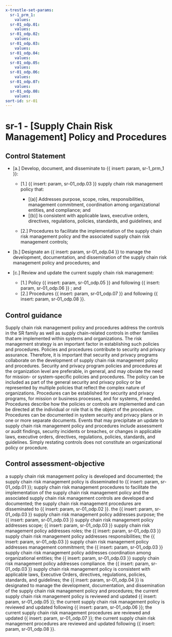 ```yaml
---
x-trestle-set-params:
  sr-1_prm_1:
    values:
  sr-01_odp.01:
    values:
  sr-01_odp.02:
    values:
  sr-01_odp.03:
    values:
  sr-01_odp.04:
    values:
  sr-01_odp.05:
    values:
  sr-01_odp.06:
    values:
  sr-01_odp.07:
    values:
  sr-01_odp.08:
    values:
sort-id: sr-01
---
```


# sr-1 - \[Supply Chain Risk Management\] Policy and Procedures

## Control Statement

- \[a.\] Develop, document, and disseminate to {{ insert: param, sr-1_prm_1 }}:

  - \[1.\] {{ insert: param, sr-01_odp.03 }} supply chain risk management policy that:

    - \[(a)\] Addresses purpose, scope, roles, responsibilities, management commitment, coordination among organizational entities, and compliance; and
    - \[(b)\] Is consistent with applicable laws, executive orders, directives, regulations, policies, standards, and guidelines; and

  - \[2.\] Procedures to facilitate the implementation of the supply chain risk management policy and the associated supply chain risk management controls;

- \[b.\] Designate an {{ insert: param, sr-01_odp.04 }} to manage the development, documentation, and dissemination of the supply chain risk management policy and procedures; and

- \[c.\] Review and update the current supply chain risk management:

  - \[1.\] Policy {{ insert: param, sr-01_odp.05 }} and following {{ insert: param, sr-01_odp.06 }} ; and
  - \[2.\] Procedures {{ insert: param, sr-01_odp.07 }} and following {{ insert: param, sr-01_odp.08 }}.

## Control guidance

Supply chain risk management policy and procedures address the controls in the SR family as well as supply chain-related controls in other families that are implemented within systems and organizations. The risk management strategy is an important factor in establishing such policies and procedures. Policies and procedures contribute to security and privacy assurance. Therefore, it is important that security and privacy programs collaborate on the development of supply chain risk management policy and procedures. Security and privacy program policies and procedures at the organization level are preferable, in general, and may obviate the need for mission- or system-specific policies and procedures. The policy can be included as part of the general security and privacy policy or be represented by multiple policies that reflect the complex nature of organizations. Procedures can be established for security and privacy programs, for mission or business processes, and for systems, if needed. Procedures describe how the policies or controls are implemented and can be directed at the individual or role that is the object of the procedure. Procedures can be documented in system security and privacy plans or in one or more separate documents. Events that may precipitate an update to supply chain risk management policy and procedures include assessment or audit findings, security incidents or breaches, or changes in applicable laws, executive orders, directives, regulations, policies, standards, and guidelines. Simply restating controls does not constitute an organizational policy or procedure.

## Control assessment-objective

a supply chain risk management policy is developed and documented;
the supply chain risk management policy is disseminated to {{ insert: param, sr-01_odp.01 }};
supply chain risk management procedures to facilitate the implementation of the supply chain risk management policy and the associated supply chain risk management controls are developed and documented;
the supply chain risk management procedures are disseminated to {{ insert: param, sr-01_odp.02 }}.
the {{ insert: param, sr-01_odp.03 }} supply chain risk management policy addresses purpose;
the {{ insert: param, sr-01_odp.03 }} supply chain risk management policy addresses scope;
{{ insert: param, sr-01_odp.03 }} supply chain risk management policy addresses roles;
the {{ insert: param, sr-01_odp.03 }} supply chain risk management policy addresses responsibilities;
the {{ insert: param, sr-01_odp.03 }} supply chain risk management policy addresses management commitment;
the {{ insert: param, sr-01_odp.03 }} supply chain risk management policy addresses coordination among organizational entities;
the {{ insert: param, sr-01_odp.03 }} supply chain risk management policy addresses compliance.
the {{ insert: param, sr-01_odp.03 }} supply chain risk management policy is consistent with applicable laws, Executive Orders, directives, regulations, policies, standards, and guidelines;
the {{ insert: param, sr-01_odp.04 }} is designated to manage the development, documentation, and dissemination of the supply chain risk management policy and procedures;
the current supply chain risk management policy is reviewed and updated {{ insert: param, sr-01_odp.05 }};
the current supply chain risk management policy is reviewed and updated following {{ insert: param, sr-01_odp.06 }};
the current supply chain risk management procedures are reviewed and updated {{ insert: param, sr-01_odp.07 }};
the current supply chain risk management procedures are reviewed and updated following {{ insert: param, sr-01_odp.08 }}.
